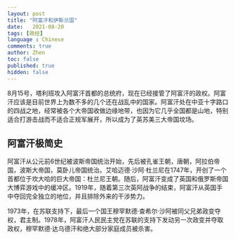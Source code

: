 ```yaml
---
layout: post
title: "阿富汗和伊斯兰国"
date:   2021-08-20
tags: [政经]
language : Chinese
comments: true
author: Zhen
toc: false
published: true
hidden: false
---
```

8月15号，塔利班攻入阿富汗首都的总统府，现在已经接管了阿富汗的政权。阿富汗应该是目前世界上为数不多的几个还在战乱中的国家。阿富汗处在中亚十字路口的四战之地，经常被各个大帝国收做边缘地带，也因为它几乎全国都是山地，特别适合打游击战而不适合正规军展开，所以成为了英苏美三大帝国坟场。

## 阿富汗极简史
阿富汗从公元前6世纪被波斯帝国统治开始，先后被孔雀王朝，唐朝，阿拉伯帝国，波斯大帝国，莫卧儿帝国统治。艾哈迈德·沙阿·杜兰尼在1747年，开创了一个首都位于坎大哈的巨大帝国：杜兰尼王朝。随后，阿富汗变成了英国和俄罗斯帝国大博弈游戏中的缓冲区。1919年，随着第三次英阿战争的结束，阿富汗从英国手中夺回完全独立的地位，并且排除外来的干涉势力。

1973年，在苏联支持下，最后一个国王穆罕默德·查希尔·沙阿被同父兄弟政变夺权，君主制。1978年，阿富汗人民民主党在苏联的支持下发动另一次政变并夺取政权，穆罕默德·达乌德汗和绝大部分家庭成员被杀害。
<!--stackedit_data:
eyJoaXN0b3J5IjpbLTcyOTAyMDgwNCwtMjE0NDczMDQ0MSwyMD
Q0MzY3MDYsLTU1OTUyMjgxMF19
-->